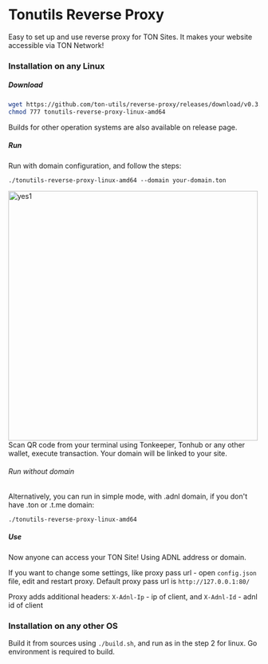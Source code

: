 # Tonutils Reverse Proxy
Easy to set up and use reverse proxy for TON Sites.
It makes your website accessible via TON Network!


### Installation on any Linux
##### Download
```bash
wget https://github.com/ton-utils/reverse-proxy/releases/download/v0.3.1/tonutils-reverse-proxy-linux-amd64
chmod 777 tonutils-reverse-proxy-linux-amd64
```

Builds for other operation systems are also available on release page.
##### Run

Run with domain configuration, and follow the steps:
```
./tonutils-reverse-proxy-linux-amd64 --domain your-domain.ton 
```
<img width="500" alt="yes1" src="https://user-images.githubusercontent.com/9332353/210967656-182b0d0f-6954-49c9-bf8a-40f5b4a61aa7.png">
Scan QR code from your terminal using Tonkeeper, Tonhub or any other wallet, execute transaction. Your domain will be linked to your site.

###### Run without domain
Alternatively, you can run in simple mode, with .adnl domain, if you don't have .ton or .t.me domain:
```
./tonutils-reverse-proxy-linux-amd64
```

##### Use
Now anyone can access your TON Site! Using ADNL address or domain. 

If you want to change some settings, like proxy pass url - open `config.json` file, edit and restart proxy. Default proxy pass url is `http://127.0.0.1:80/`

Proxy adds additional headers:
`X-Adnl-Ip` - ip of client, and `X-Adnl-Id` - adnl id of client

### Installation on any other OS

Build it from sources using `./build.sh`, and run as in the step 2 for linux. Go environment is required to build.
